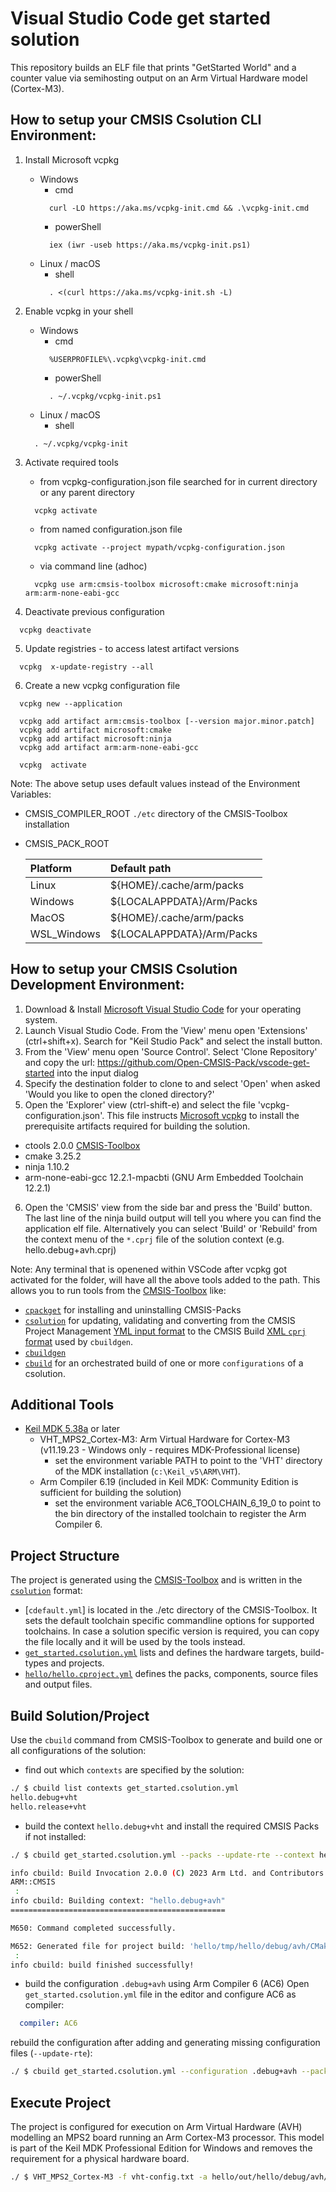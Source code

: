 # Visual Studio Code get started solution
This repository builds an ELF file that prints "GetStarted World" and a counter value via semihosting output on an Arm Virtual Hardware model (Cortex-M3).

## How to setup your CMSIS Csolution CLI Environment:
1. Install Microsoft vcpkg
    - Windows
      - cmd
      ```
        curl -LO https://aka.ms/vcpkg-init.cmd && .\vcpkg-init.cmd
      ```
      - powerShell
      ```
        iex (iwr -useb https://aka.ms/vcpkg-init.ps1)
      ```
    - Linux / macOS
      - shell
      ```
        . <(curl https://aka.ms/vcpkg-init.sh -L)
      ```

2. Enable vcpkg in your shell
   - Windows
     - cmd
     ```
       %USERPROFILE%\.vcpkg\vcpkg-init.cmd
     ```
     - powerShell
     ```
       . ~/.vcpkg/vcpkg-init.ps1
     ``` 
   - Linux / macOS
     - shell
    ```
      . ~/.vcpkg/vcpkg-init
    ```
    
3. Activate required tools
    - from vcpkg-configuration.json file searched for in current directory or any parent directory
    ```
      vcpkg activate
    ```
    - from named configuration.json file
    ```
      vcpkg activate --project mypath/vcpkg-configuration.json
    ```
    - via command line (adhoc) 
    ```
      vcpkg use arm:cmsis-toolbox microsoft:cmake microsoft:ninja arm:arm-none-eabi-gcc
    ```

4. Deactivate previous configuration
  ```
    vcpkg deactivate
  ```

5. Update registries - to access latest artifact versions
  ```
    vcpkg  x-update-registry --all
  ```

6. Create a new vcpkg configuration file
  ```
    vcpkg new --application
  ```
  ```
    vcpkg add artifact arm:cmsis-toolbox [--version major.minor.patch]
    vcpkg add artifact microsoft:cmake
    vcpkg add artifact microsoft:ninja
    vcpkg add artifact arm:arm-none-eabi-gcc
  ```
  ```
    vcpkg  activate
  ```

Note: The above setup uses default values instead of the Environment Variables:
  - CMSIS_COMPILER_ROOT `./etc` directory of the CMSIS-Toolbox installation
  - CMSIS_PACK_ROOT

    Platform    | Default path
    :-----------|:------------
    Linux       | ${HOME}/.cache/arm/packs
    Windows     | ${LOCALAPPDATA}/Arm/Packs
    MacOS       | ${HOME}/.cache/arm/packs
    WSL_Windows | ${LOCALAPPDATA}/Arm/Packs

## How to setup your CMSIS Csolution Development Environment:
1. Download & Install [Microsoft Visual Studio Code](https://code.visualstudio.com/download) for your operating system.
2. Launch Visual Studio Code. From the 'View' menu open 'Extensions' (ctrl+shift+x). Search for "Keil Studio Pack" and select the install button.
3. From the 'View' menu open 'Source Control'. Select 'Clone Repository' and copy the url: https://github.com/Open-CMSIS-Pack/vscode-get-started into the input dialog
4. Specify the destination folder to clone to and select 'Open' when asked 'Would you like to open the cloned directory?'
5. Open the 'Explorer' view (ctrl-shift-e) and select the file 'vcpkg-configuration.json'. This file instructs [Microsoft vcpkg](https://github.com/microsoft/vcpkg-tool#vcpkg-artifacts) to install the prerequisite artifacts required for building the solution.
  - ctools 2.0.0  [CMSIS-Toolbox](https://github.com/Open-CMSIS-Pack/devtools/blob/main/tools/projmgr/docs/Manual/Overview.md)
  - cmake 3.25.2
  - ninja 1.10.2
  - arm-none-eabi-gcc 12.2.1-mpacbti (GNU Arm Embedded Toolchain 12.2.1)
6. Open the 'CMSIS' view from the side bar and press the 'Build' button. The last line of the ninja build output will tell you where you can
find the application elf file. Alternatively you can select 'Build' or 'Rebuild' from the context menu of the `*.cprj` file of the solution context
(e.g. hello.debug+avh.cprj)

Note: Any terminal that is openened within VSCode after vcpkg got activated for the folder, will have all the above tools added to the path. 
This allows you to run tools from the [CMSIS-Toolbox](https://github.com/Open-CMSIS-Pack/devtools/blob/main/tools/projmgr/docs/Manual/Overview.md) like:
- [`cpackget`](https://github.com/Open-CMSIS-Pack/cpackget#usage) for installing and uninstalling CMSIS-Packs
- [`csolution`]() for updating, validating and converting from the CMSIS Project Management [YML input format](https://github.com/Open-CMSIS-Pack/devtools/blob/main/tools/projmgr/docs/Manual/YML-Input-Format.md#yaml-input-format)
  to the CMSIS Build [XML `cprj` format](https://open-cmsis-pack.github.io/devtools/buildmgr/latest/element_cprj.html) used by `cbuildgen`.
- [`cbuildgen`](https://open-cmsis-pack.github.io/devtools/buildmgr/latest/cbuildgen.html#cbuildgen_invocation) 
- [`cbuild`](https://github.com/Open-CMSIS-Pack/cbuild#usage) for an orchestrated build of one or more `configurations` of a csolution.
   
## Additional Tools

- [Keil MDK 5.38a](https://www2.keil.com/mdk5/) or later
  - VHT_MPS2_Cortex-M3: Arm Virtual Hardware for Cortex-M3 (v11.19.23 - Windows only - requires MDK-Professional license)
    - set the environment variable PATH to point to the 'VHT' directory of the MDK installation (`c:\Keil_v5\ARM\VHT`).
  - Arm Compiler 6.19 (included in Keil MDK: Community Edition is sufficient for building the solution)
    - set the environment variable AC6_TOOLCHAIN_6_19_0 to point to the bin directory of the installed toolchain to register the Arm Compiler 6.

## Project Structure

The project is generated using the [CMSIS-Toolbox](https://github.com/Open-CMSIS-Pack/devtools/blob/main/tools/projmgr/docs/Manual/Overview.md) and is written in the [`csolution`](https://github.com/Open-CMSIS-Pack/devtools/blob/main/tools/projmgr/docs/Manual/YML-Format.md) format:

- [`cdefault.yml`] is located in the ./etc directory of the CMSIS-Toolbox. It sets the default toolchain specific commandline options for supported toolchains.
  In case a solution specific version is required, you can copy the file locally and it will be used by the tools instead.
- [`get_started.csolution.yml`](./get_started.csolution.yml) lists and defines the hardware targets, build-types and projects.
- [`hello/hello.cproject.yml`](./hello/hello.cproject.yml) defines the packs, components, source files and output files.

## Build Solution/Project

Use the `cbuild` command from CMSIS-Toolbox to generate and build one or all configurations of the solution:

- find out which `contexts` are specified by the solution:
```bash
./ $ cbuild list contexts get_started.csolution.yml
hello.debug+vht  
hello.release+vht
```

- build the context `hello.debug+vht` and install the required CMSIS Packs if not installed:
```bash
./ $ cbuild get_started.csolution.yml --packs --update-rte --context hello.debug+avh

info cbuild: Build Invocation 2.0.0 (C) 2023 Arm Ltd. and Contributors
ARM::CMSIS
 :
info cbuild: Building context: "hello.debug+avh"
================================================

M650: Command completed successfully.

M652: Generated file for project build: 'hello/tmp/hello/debug/avh/CMakeLists.txt'
 :
info cbuild: build finished successfully!
```

- build the configuration `.debug+avh` using Arm Compiler 6 (AC6)
Open `get_started.csolution.yml` file in the editor and configure AC6 as compiler:
```yaml
  compiler: AC6
```
rebuild the configuration after adding and generating missing configuration files (`--update-rte`):
```bash
./ $ cbuild get_started.csolution.yml --configuration .debug+avh --packs --update-rte --rebuild
```

## Execute Project

The project is configured for execution on Arm Virtual Hardware (AVH) modelling an MPS2 board running an Arm Cortex-M3 processor. 
This model is part of the Keil MDK Professional Edition for Windows and removes the requirement for a physical hardware board.

```bash
./ $ VHT_MPS2_Cortex-M3 -f vht-config.txt -a hello/out/hello/debug/avh/hello.axf
```
